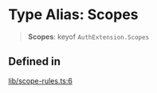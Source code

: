 # Type Alias: Scopes

> **Scopes**: keyof `AuthExtension.Scopes`

## Defined in

[lib/scope-rules.ts:6](https://github.com/andreisergiu98/baeta/blob/e352a1ec749c5b23df693f5f8373ac0b75347349/packages/extension-auth/lib/scope-rules.ts#L6)
